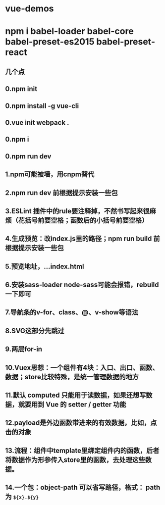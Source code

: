 # vue-demos
# npm i babel-loader babel-core babel-preset-es2015 babel-preset-react

## 几个点

## 0.npm init
## 0.npm install -g vue-cli
## 0.vue init webpack .
## 0.npm i
## 0.npm run dev

## 1.npm可能被墙，用cnpm替代
## 2.npm run dev 前根据提示安装一些包
## 3.ESLint 插件中的rule要注释掉，不然书写起来很麻烦（花括号前要空格；函数后的小括号前要空格）
## 4.生成预览：改index.js里的路径；npm run build 前根据提示安装一些包
## 5.预览地址，...index.html
## 6.安装sass-loader node-sass可能会报错，rebuild一下即可
## 7.导航条的v-for、class、@、v-show等语法
## 8.SVG这部分先跳过
## 9.两层for-in
## 10.Vuex思想：一个组件有4块：入口、出口、函数、数据；store比较特殊，是统一管理数据的地方
## 11.默认 computed 只能用于读数据，如果还想写数据，就要用到 Vue 的 setter / getter 功能 
## 12.payload是外边函数带进来的有效数据，比如，点击的对象
## 13.流程：组件中template里绑定组件内的函数，后者将数据作为形参传入store里的函数，去处理这些数据。
## 14.一个包：object-path 可以省写路径，格式： path 为 <code>`${x}.${y}`</code> 
